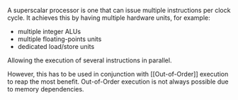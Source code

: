 A superscalar processor is one that can issue multiple instructions per clock cycle.
It achieves this by having multiple hardware units, for example:
- multiple integer ALUs
- multiple floating-points units
- dedicated load/store units

Allowing the execution of several instructions in parallel.

However, this has to be used in conjunction with [[Out-of-Order]] execution to reap the most benefit. Out-of-Order execution is not always possible due to memory dependencies.